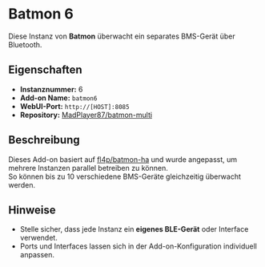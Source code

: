 # Batmon 6

Diese Instanz von **Batmon** überwacht ein separates BMS-Gerät über Bluetooth.

## Eigenschaften

- **Instanznummer:** 6
- **Add-on Name:** `batmon6`
- **WebUI-Port:** `http://[HOST]:8085`
- **Repository:** [MadPlayer87/batmon-multi](https://github.com/MadPlayer87/batmon-multi)

## Beschreibung

Dieses Add-on basiert auf [fl4p/batmon-ha](https://github.com/fl4p/batmon-ha) und wurde angepasst, um mehrere Instanzen parallel betreiben zu können.  
So können bis zu 10 verschiedene BMS-Geräte gleichzeitig überwacht werden.

## Hinweise

- Stelle sicher, dass jede Instanz ein **eigenes BLE-Gerät** oder Interface verwendet.
- Ports und Interfaces lassen sich in der Add-on-Konfiguration individuell anpassen.

